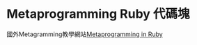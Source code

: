 # Metaprogramming Ruby 代碼塊



國外Metagramming教學網站[Metaprogramming in Ruby](http://ruby-metaprogramming.rubylearning.com/)
